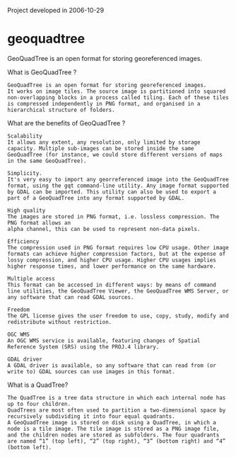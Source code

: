 Project developed in 2006-10-29

# geoquadtree
GeoQuadTree is an open format for storing georeferenced images.

What is GeoQuadTree ?

	GeoQuadTree is an open format for storing georeferenced images.
	It works on image tiles. The source image is partitioned into squared non-overlapping blocks in a process called tiling. Each of these tiles is compressed independently in PNG format, and organised in a hierarchical structure of folders.
	
What are the benefits of GeoQuadTree ?

	Scalability
	It allows any extent, any resolution, only limited by storage capacity. Multiple sub-images can be stored inside the same GeoQuadTree (for instance, we could store different versions of maps in the same GeoQuadTree).
	
	Simplicity.
	It's very easy to import any georreferenced image into the GeoQuadTree format, using the gqt command-line utility. Any image format supported by GDAL can be imported. This utility can also be used to export a part of a GeoQuadTree into any format supported by GDAL.
	
	High quality
	The images are stored in PNG format, i.e. lossless compression. The PNG format allows an
	alpha channel, this can be used to represent non-data pixels.

	Efficiency
	The compression used in PNG format requires low CPU usage. Other image formats can achieve higher compression factors, but at the expense of lossy compression, and higher CPU usage. Higher CPU usages implies higher response times, and lower performance on the same hardware.
	
	Multiple access
	This format can be accessed in different ways: by means of command line utilities, the GeoQuadTree Viewer, the GeoQuadTree WMS Server, or any software that can read GDAL sources.
	
	Freedom
	The GPL license gives the user freedom to use, copy, study, modify and redistribute without restriction.
	
	OGC WMS
	An OGC WMS service is available, featuring changes of Spatial Reference System (SRS) using the PROJ.4 library.
	
	GDAL driver
	A GDAL driver is available, so any software that can read from (or write to) GDAL sources can use images in this format.

What is a QuadTree?

	The QuadTree is a tree data structure in which each internal node has up to four children.
	QuadTrees are most often used to partition a two-dimensional space by recursively subdividing it into four equal quadrants.
	A GeoQuadTree image is stored on disk using a QuadTree, in which a node is a tile image. The tile image is stored as a PNG image file, and the children nodes are stored as subfolders. The four quadrants are named “1” (top left), “2” (top right), “3” (bottom right) and “4” (bottom left).
